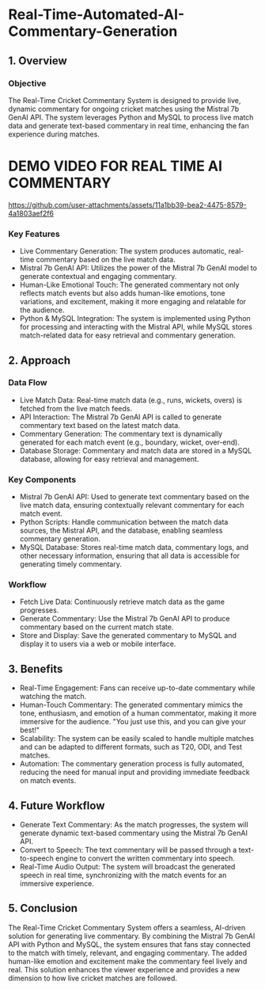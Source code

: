 # Real-Time-Automated-AI-Commentary-Generation
## 1. Overview
### Objective
The Real-Time Cricket Commentary System is designed to provide live, dynamic commentary for ongoing cricket matches using the Mistral 7b GenAI API. The system leverages Python and MySQL to process live match data and generate text-based commentary in real time, enhancing the fan experience during matches.

# DEMO VIDEO FOR REAL TIME AI COMMENTARY
https://github.com/user-attachments/assets/11a1bb39-bea2-4475-8579-4a1803aef2f6


### Key Features
  * Live Commentary Generation: The system produces automatic, real-time commentary based on the live match data.
  * Mistral 7b GenAI API: Utilizes the power of the Mistral 7b GenAI model to generate contextual and engaging commentary.
  * Human-Like Emotional Touch: The generated commentary not only reflects match events but also adds human-like emotions, tone variations, and excitement, making it more engaging and relatable for the audience.
  * Python & MySQL Integration: The system is implemented using Python for processing and interacting with the Mistral API, while MySQL stores match-related data for easy retrieval and commentary generation.
## 2. Approach
### Data Flow
  * Live Match Data: Real-time match data (e.g., runs, wickets, overs) is fetched from the live match feeds.
  * API Interaction: The Mistral 7b GenAI API is called to generate commentary text based on the latest match data.
  * Commentary Generation: The commentary text is dynamically generated for each match event (e.g., boundary, wicket, over-end).
  * Database Storage: Commentary and match data are stored in a MySQL database, allowing for easy retrieval and management.
### Key Components
  * Mistral 7b GenAI API: Used to generate text commentary based on the live match data, ensuring contextually relevant commentary for each match event.
  * Python Scripts: Handle communication between the match data sources, the Mistral API, and the database, enabling seamless commentary generation.
  * MySQL Database: Stores real-time match data, commentary logs, and other necessary information, ensuring that all data is accessible for generating timely commentary.
### Workflow
  * Fetch Live Data: Continuously retrieve match data as the game progresses.
  * Generate Commentary: Use the Mistral 7b GenAI API to produce commentary based on the current match state.
  * Store and Display: Save the generated commentary to MySQL and display it to users via a web or mobile interface.
## 3. Benefits
  * Real-Time Engagement: Fans can receive up-to-date commentary while watching the match.
  * Human-Touch Commentary: The generated commentary mimics the tone, enthusiasm, and emotion of a human commentator, making it more immersive for the audience. "You just use this, and you can give your best!"
  * Scalability: The system can be easily scaled to handle multiple matches and can be adapted to different formats, such as T20, ODI, and Test matches.
  * Automation: The commentary generation process is fully automated, reducing the need for manual input and providing immediate feedback on match events.
## 4. Future Workflow
  * Generate Text Commentary: As the match progresses, the system will generate dynamic text-based commentary using the Mistral 7b GenAI API.
  * Convert to Speech: The text commentary will be passed through a text-to-speech engine to convert the written commentary into speech.
  * Real-Time Audio Output: The system will broadcast the generated speech in real time, synchronizing with the match events for an immersive experience.   
## 5. Conclusion
The Real-Time Cricket Commentary System offers a seamless, AI-driven solution for generating live commentary. By combining the Mistral 7b GenAI API with Python and MySQL, the system ensures that fans stay connected to the match with timely, relevant, and engaging commentary. The added human-like emotion and excitement make the commentary feel lively and real. This solution enhances the viewer experience and provides a new dimension to how live cricket matches are followed.
